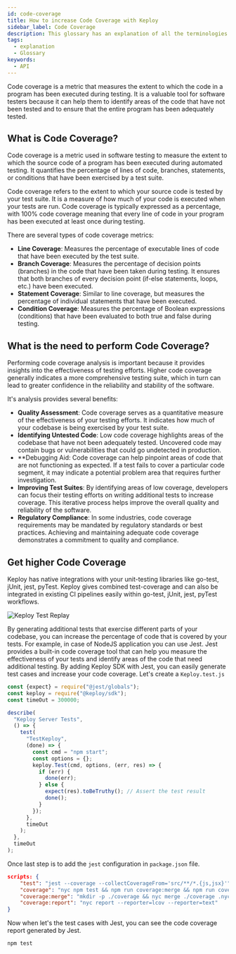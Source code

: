 ```yaml
---
id: code-coverage
title: How to increase Code Coverage with Keploy
sidebar_label: Code Coverage
description: This glossary has an explanation of all the terminologies that beginners find difficult to understand at first glance.
tags:
  - explanation
  - Glossary
keywords:
  - API
---
```


Code coverage is a metric that measures the extent to which the code in a program has been executed during testing. It is a valuable tool for software testers because it can help them to identify areas of the code that have not been tested and to ensure that the entire program has been adequately tested.

## What is Code Coverage?

Code coverage is a metric used in software testing to measure the extent to which the source code of a program has been executed during automated testing. It quantifies the percentage of lines of code, branches, statements, or conditions that have been exercised by a test suite.

Code coverage refers to the extent to which your source code is tested by your test suite. It is a measure of how much of your code is executed when your tests are run. Code coverage is typically expressed as a percentage, with 100% code coverage meaning that every line of code in your program has been executed at least once during testing.

There are several types of code coverage metrics:

- **Line Coverage**: Measures the percentage of executable lines of code that have been executed by the test suite.
- **Branch Coverage**: Measures the percentage of decision points (branches) in the code that have been taken during testing. It ensures that both branches of every decision point (if-else statements, loops, etc.) have been executed.
- **Statement Coverage**: Similar to line coverage, but measures the percentage of individual statements that have been executed.
- **Condition Coverage**: Measures the percentage of Boolean expressions (conditions) that have been evaluated to both true and false during testing.

## What is the need to perform Code Coverage?

Performing code coverage analysis is important because it provides insights into the effectiveness of testing efforts. Higher code coverage generally indicates a more comprehensive testing suite, which in turn can lead to greater confidence in the reliability and stability of the software.

It's analysis provides several benefits:

- **Quality Assessment**: Code coverage serves as a quantitative measure of the effectiveness of your testing efforts. It indicates how much of your codebase is being exercised by your test suite.
- **Identifying Untested Code**: Low code coverage highlights areas of the codebase that have not been adequately tested. Uncovered code may contain bugs or vulnerabilities that could go undetected in production.
- \*\*Debugging Aid: Code coverage can help pinpoint areas of code that are not functioning as expected. If a test fails to cover a particular code segment, it may indicate a potential problem area that requires further investigation.
- **Improving Test Suites**: By identifying areas of low coverage, developers can focus their testing efforts on writing additional tests to increase coverage. This iterative process helps improve the overall quality and reliability of the software.
- **Regulatory Compliance**: In some industries, code coverage requirements may be mandated by regulatory standards or best practices. Achieving and maintaining adequate code coverage demonstrates a commitment to quality and compliance.

## Get higher Code Coverage

Keploy has native integrations with your unit-testing libraries like go-test, jUnit, jest, pyTest. Keploy gives combined test-coverage and can also be integrated in existing CI pipelines easily within go-test, jUnit, jest, pyTest workflows.

![Keploy Test Replay](https://keploy.io/docs/gif/replay-tc.gif)

By generating additional tests that exercise different parts of your codebase, you can increase the percentage of code that is covered by your tests. For example, in case of NodeJS application you can use Jest. Jest provides a built-in code coverage tool that can help you measure the effectiveness of your tests and identify areas of the code that need additional testing. By adding Keploy SDK with Jest, you can easily generate test cases and increase your code coverage. Let's create a `Keploy.test.js`

```javascript
const {expect} = require("@jest/globals");
const keploy = require("@keploy/sdk");
const timeOut = 300000;

describe(
  "Keploy Server Tests",
  () => {
    test(
      "TestKeploy",
      (done) => {
        const cmd = "npm start";
        const options = {};
        keploy.Test(cmd, options, (err, res) => {
          if (err) {
            done(err);
          } else {
            expect(res).toBeTruthy(); // Assert the test result
            done();
          }
        });
      },
      timeOut
    );
  },
  timeOut
);
```

Once last step is to add the `jest` configuration in `package.json` file.

```json
scripts: {
    "test": "jest --coverage --collectCoverageFrom='src/**/*.{js,jsx}'",
    "coverage": "nyc npm test && npm run coverage:merge && npm run coverage:report",
    "coverage:merge": "mkdir -p ./coverage && nyc merge ./coverage .nyc_output/out.json",
    "coverage:report": "nyc report --reporter=lcov --reporter=text"
}
```

Now when let's the test cases with Jest, you can see the code coverage report generated by Jest.

```bash
npm test
```
